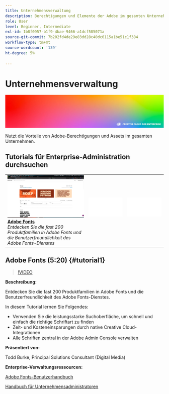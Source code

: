 ```yaml
---
title: Unternehmensverwaltung
description: Berechtigungen und Elemente der Adobe im gesamten Unternehmen verwalten
role: User
level: Beginner, Intermediate
exl-id: 1b8f0957-b1f9-4bae-9466-a1dcf585071a
source-git-commit: 7b202fd4de29e83dd28c40dc6115a1be51c1f384
workflow-type: tm+mt
source-wordcount: '139'
ht-degree: 5%

---
```


# Unternehmensverwaltung

![Tutorial Hero Image](../assets/hero_cce.jpg)

Nutzt die Vorteile von Adobe-Berechtigungen und Assets im gesamten Unternehmen.

## Tutorials für Enterprise-Administration durchsuchen

<table style="table-layout:fixed">
<tr>
 <td>
   <a href="enterprise.md#tutorial1">
      <img alt="Adobe Fonts" src="../assets/fonts_burke_thumbnail.jpg" />
   </a>
    <div>
   <a href="enterprise.md#tutorial1"><strong>Adobe Fonts</strong></a>
    </div>
    <em>Entdecken Sie die fast 200 Produktfamilien in Adobe Fonts und die Benutzerfreundlichkeit des Adobe Fonts-Dienstes</em>
    <br>
  </td>
  <td>
    <img alt="Spacer" src="../assets/Whitespacer.png" />
    <div>
    <br>
  </td>
  <td>
    <img alt="Spacer" src="../assets/Whitespacer.png" />
    <div>
    <br>
  </td>
</tr>
</table>

## Adobe Fonts (5:20) {#tutorial1}

>[!VIDEO](https://video.tv.adobe.com/v/328226?hidetitle=true)

**Beschreibung:**

Entdecken Sie die fast 200 Produktfamilien in Adobe Fonts und die Benutzerfreundlichkeit des Adobe Fonts-Dienstes.

In diesem Tutorial lernen Sie Folgendes:
* Verwenden Sie die leistungsstarke Suchoberfläche, um schnell und einfach die richtige Schriftart zu finden
* Zeit- und Kosteneinsparungen durch native Creative Cloud-Integrationen
* Alle Schriften zentral in der Adobe Admin Console verwalten

**Präsentiert von:**

Todd Burke, Principal Solutions Consultant (Digital Media)

**Enterprise-Verwaltungsressourcen:**

[Adobe Fonts-Benutzerhandbuch](https://helpx.adobe.com/fonts/user-guide.html)

[Handbuch für Unternehmensadministratoren](https://helpx.adobe.com/enterprise/admin-guide.html)
